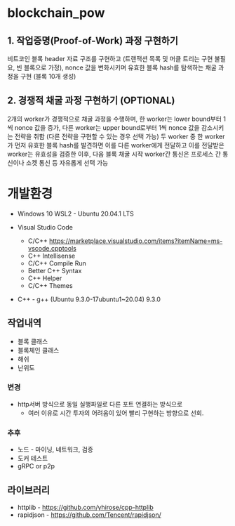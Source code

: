# blockchain_pow

## 1. 작업증명(Proof-of-Work) 과정 구현하기

비트코인 블록 header 자료 구조를 구현하고 (트랜잭션 목록 및 머클 트리는 구현 불필요, 빈 블록으로 가정), nonce 값을 변화시키며 유효한 블록 hash를 탐색하는 채굴 과정을 구현 (블록 10개 생성)

## 2. 경쟁적 채굴 과정 구현하기 (OPTIONAL)

2개의 worker가 경쟁적으로 채굴 과정을 수행하며, 한 worker는 lower bound부터 1씩 nonce 값을 증가, 다른 worker는 upper bound로부터 1씩 nonce 값을 감소시키는 전략을 취함 (다른 전략을 구현할 수 있는 경우 선택 가능)
두 worker 중 한 worker가 먼저 유효한 블록 hash를 발견하면 이를 다른 worker에게 전달하고 이를 전달받은 worker는 유효성을 검증한 이후, 다음 블록 채굴 시작
worker간 통신은 프로세스 간 통신이나 소켓 통신 등 자유롭게 선택 가능




# 개발환경

- Windows 10 WSL2 - Ubuntu 20.04.1 LTS
- Visual Studio Code
  - C/C++ https://marketplace.visualstudio.com/items?itemName=ms-vscode.cpptools
  - C++ Intellisense
  - C/C++ Compile Run
  - Better C++ Syntax
  - C++ Helper
  - C/C++ Themes

- C++ - g++ (Ubuntu 9.3.0-17ubuntu1~20.04) 9.3.0

## 작업내역
- 블록 클래스
- 블록체인 클래스 
- 해쉬
- 난위도

### 변경
- http서버 방식으로 동일 실행파일로 다른 포트 연결하는 방식으로
  - 여러 이유로 시간 투자의 어려움이 있어 빨리 구현하는 방향으로 선회.

### 추후
- 노드 - 마이닝, 네트워크, 검증
- 도커 테스트
- gRPC or p2p

## 라이브러리
- httplib - https://github.com/yhirose/cpp-httplib
- rapidjson - https://github.com/Tencent/rapidjson/


## 